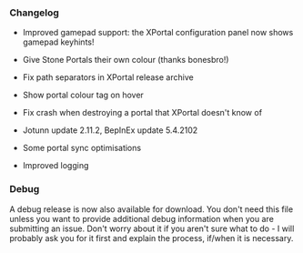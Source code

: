 ### Changelog

* Improved gamepad support: the XPortal configuration panel now shows gamepad keyhints!

* Give Stone Portals their own colour (thanks bonesbro!)

* Fix path separators in XPortal release archive

* Show portal colour tag on hover

* Fix crash when destroying a portal that XPortal doesn't know of

* Jotunn update 2.11.2, BepInEx update 5.4.2102

* Some portal sync optimisations

* Improved logging

### Debug

A debug release is now also available for download. You don't need this file unless you want to provide additional debug information when you are submitting an issue. Don't worry about it if you aren't sure what to do - I will probably ask you for it first and explain the process, if/when it is necessary.
